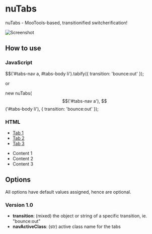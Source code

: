 nuTabs
======

nuTabs - MooTools-based, transitionified switcherification!

![Screenshot](http://nouincolor.com/forge/banners/nuTabs.png)

How to use
----------

### JavaScript	
	
   $$('#tabs-nav a, #tabs-body li').tabify({
     transition: 'bounce:out'
   });
    
or
    
   new nuTabs($$('#tabs-nav a'), $$('#tabs-body li'), {
     transition: 'bounce:out'
   });
	
### HTML

   <ul id="tabs-nav">
       <li class="selected"><a href="#">Tab 1</a></li>
       <li><a href="#">Tab 2</a></li>
       <li><a href="#">Tab 3</a></li>
   </ul>

   <ul id="tabs-body">
       <li class="active">Content 1</li>
       <li>Content 2</li>
       <li>Content 3</li>
   </ul>

Options
-------

All options have default values assigned, hence are optional.

### Version 1.0

* **transition**: (mixed) the object or string of a specific transition, ie. "bounce:out"
* **navActiveClass**: (str) active class name for the tabs